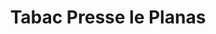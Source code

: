 ---
title: "Tabac Presse le Planas"
url: /saint-mamert-du-gard/tabac-presse-le-planas/
shop: Zeitungen
---